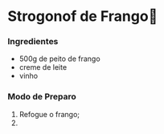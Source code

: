 # Strogonof de Frango:chicken:

### Ingredientes

- 500g de peito de frango
- creme de leite
- vinho



### Modo de Preparo

1. Refogue o frango;
2. 







 





